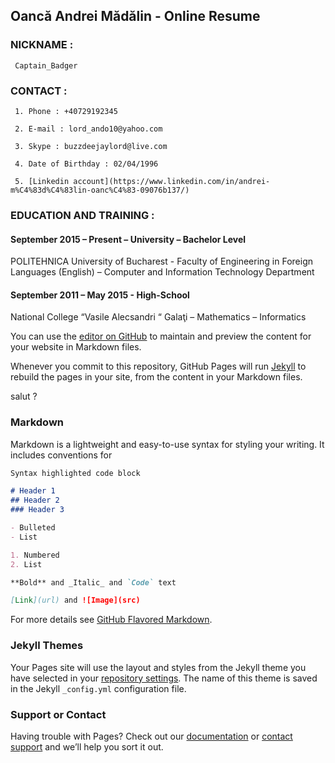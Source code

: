 ## Oancă Andrei Mădălin - Online Resume

  ### NICKNAME :  
  
     Captain_Badger
                
  ### CONTACT :
  
     1. Phone : +40729192345
     
     2. E-mail : lord_ando10@yahoo.com
     
     3. Skype : buzzdeejaylord@live.com
     
     4. Date of Birthday : 02/04/1996
     
     5. [Linkedin account](https://www.linkedin.com/in/andrei-m%C4%83d%C4%83lin-oanc%C4%83-09076b137/)

 
  ### EDUCATION AND TRAINING :
  
      
   #### September 2015 – Present – University – Bachelor Level 
POLITEHNICA University of Bucharest -  Faculty of Engineering in Foreign Languages (English) – Computer and Information Technology Department 

   #### September 2011 – May 2015 - High-School	
National College  “Vasile Alecsandri “ Galaţi – Mathematics – Informatics

  
 
 
 
You can use the [editor on GitHub](https://github.com/BuzzDeejayLord/RoWebInternship/edit/master/index.md) to maintain and preview the content for your website in Markdown files.

Whenever you commit to this repository, GitHub Pages will run [Jekyll](https://jekyllrb.com/) to rebuild the pages in your site, from the content in your Markdown files.

salut ?   

### Markdown

Markdown is a lightweight and easy-to-use syntax for styling your writing. It includes conventions for

```markdown
Syntax highlighted code block

# Header 1
## Header 2
### Header 3

- Bulleted
- List

1. Numbered
2. List

**Bold** and _Italic_ and `Code` text

[Link](url) and ![Image](src)
```

For more details see [GitHub Flavored Markdown](https://guides.github.com/features/mastering-markdown/).

### Jekyll Themes

Your Pages site will use the layout and styles from the Jekyll theme you have selected in your [repository settings](https://github.com/BuzzDeejayLord/RoWebInternship/settings). The name of this theme is saved in the Jekyll `_config.yml` configuration file.

### Support or Contact

Having trouble with Pages? Check out our [documentation](https://help.github.com/categories/github-pages-basics/) or [contact support](https://github.com/contact) and we’ll help you sort it out.
